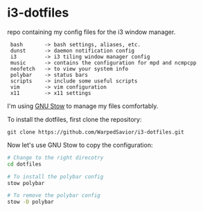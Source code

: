 # i3-dotfiles

repo containing my config files for the i3 window manager.

```
 bash       -> bash settings, aliases, etc.
 dunst      -> daemon notification config
 i3         -> i3 tiling window manager config
 music      -> contains the configuration for mpd and ncmpcpp
 neofetch   -> to view your system info
 polybar    -> status bars
 scripts    -> include some useful scripts
 vim        -> vim configuration
 x11        -> x11 settings
```

I'm using [GNU Stow](https://www.gnu.org/software/stow/) to manage my files comfortably.

To install the dotfiles, first clone the repository:

    git clone https://github.com/WarpedSavior/i3-dotfiles.git

Now let's use GNU Stow to copy the configuration:

```bash
# Change to the right direcotry
cd dotfiles

# To install the polybar config
stow polybar

# To remove the polybar config
stow -D polybar
```
